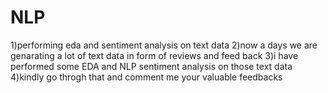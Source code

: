 # NLP
1)performing eda and sentiment analysis on text data
2)now a days we are genarating a lot of text data in form of reviews and feed back
3)i have performed some EDA and NLP sentiment analysis on those text data
4)kindly go throgh that and comment me your valuable feedbacks
